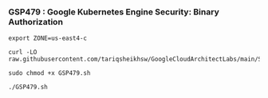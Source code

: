### GSP479 :  Google Kubernetes Engine Security: Binary Authorization 

```
export ZONE=us-east4-c
```

```
curl -LO raw.githubusercontent.com/tariqsheikhsw/GoogleCloudArchitectLabs/main/Solutions/GSP479.sh

sudo chmod +x GSP479.sh

./GSP479.sh
```

